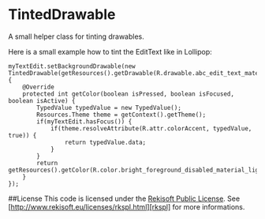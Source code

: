TintedDrawable
==============

A small helper class for tinting drawables.

Here is a small example how to tint the EditText like in Lollipop:

    myTextEdit.setBackgroundDrawable(new TintedDrawable(getResources().getDrawable(R.drawable.abc_edit_text_material)) {
        @Override
        protected int getColor(boolean isPressed, boolean isFocused, boolean isActive) {
            TypedValue typedValue = new TypedValue();
            Resources.Theme theme = getContext().getTheme();
            if(myTextEdit.hasFocus()) {
                if(theme.resolveAttribute(R.attr.colorAccent, typedValue, true)) {
                    return typedValue.data;
                }
            }
            return getResources().getColor(R.color.bright_foreground_disabled_material_light);
        }
    });

##License
This code is licensed under the [Rekisoft Public License][rkspl].
See [http://www.rekisoft.eu/licenses/rkspl.html][rkspl] for more informations.

  [rkspl]: http://www.rekisoft.eu/licenses/rkspl.html